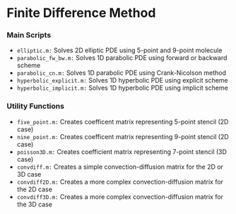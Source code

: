 # Finite Difference Method
### Main Scripts
* `elliptic.m:` Solves 2D elliptic PDE using 5-point and 9-point molecule 
* `parabolic_fw_bw.m:` Solves 1D parabolic PDE using forward or backward scheme
* `parabolic_cn.m:` Solves 1D parabolic PDE using Crank-Nicolson method
* `hyperbolic_explicit.m:` Solves 1D hyperbolic PDE using explicit scheme
* `hyperbolic_implicit.m:` Solves 1D hyperbolic PDE using implicit scheme
### Utility Functions
* `five_point.m:` Creates coefficent matrix representing 5-point stencil (2D case)
* `nine_point.m:` Creates coefficent matrix representing 9-point stencil (2D case)
* `poisson3D.m:` Creates coefficient matrix representing 7-point stencil (3D case)
* `convdiff.m:` Creates a simple convection-diffusion matrix for the 2D or 3D case
* `convdiff2D.m:` Creates a more complex convection-diffusion matrix for the 2D case
* `convdiff3D.m:` Creates a more complex convection-diffusion matrix for the 3D case
